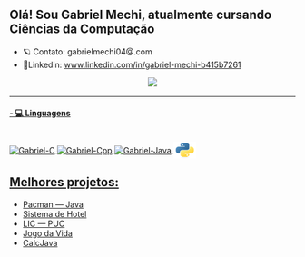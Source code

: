 ## Olá! Sou Gabriel Mechi, atualmente cursando Ciências da Computação

- 🪐 Contato: gabrielmechi04@.com
- 🚀Linkedin: www.linkedin.com/in/gabriel-mechi-b415b7261  

<div align="center">
  <a href="https://github.com/crossedbells">
  <img height="180em" src="https://github-readme-stats.vercel.app/api/top-langs/?username=crossedbells&layout=compact&langs_count=7&theme=dracula"/>
</div>
<hr>

#### - 💻 Linguagens  
<div style="display: inline_block"><br>
  <img align="center" alt="Gabriel-C" height="30" width="40" src="https://cdn.jsdelivr.net/gh/devicons/devicon@latest/icons/c/c-original.svg" />
  <img align="center" alt="Gabriel-Cpp" height="30" width="40" src="https://cdn.jsdelivr.net/gh/devicons/devicon/icons/cplusplus/cplusplus-original.svg" />
  <img align="center" alt="Gabriel-Java" height="30" width="40" src="https://cdn.jsdelivr.net/gh/devicons/devicon@latest/icons/java/java-original.svg" />
  <img align="center" alt="Gabriel-Python" height="30" width="40" src="https://raw.githubusercontent.com/devicons/devicon/master/icons/python/python-original.svg">
</div>

## Melhores projetos:

- [Pacman — Java](https://github.com/crossedbells/Pacman---Java)  
- [Sistema de Hotel](https://github.com/crossedbells/Sistema-de-hotel-)  
- [LIC — PUC](https://github.com/crossedbells/LIC---PUC)  
- [Jogo da Vida](https://github.com/crossedbells/Jogo-da-vida)  
- [CalcJava](https://github.com/crossedbells/CalcJava)  

